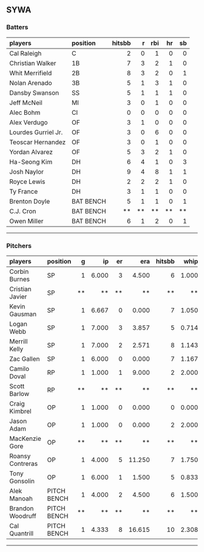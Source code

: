 ## SYWA

### Batters

 
|players             |position  | hitsbb|  r| rbi| hr| sb| 
|:-------------------|:---------|------:|--:|---:|--:|--:| 
|Cal Raleigh         |C         |      2|  0|   1|  0|  0| 
|Christian Walker    |1B        |      7|  3|   2|  1|  0| 
|Whit Merrifield     |2B        |      8|  3|   2|  0|  1| 
|Nolan Arenado       |3B        |      5|  1|   3|  1|  0| 
|Dansby Swanson      |SS        |      5|  1|   1|  1|  0| 
|Jeff McNeil         |MI        |      3|  0|   1|  0|  0| 
|Alec Bohm           |CI        |      0|  0|   0|  0|  0| 
|Alex Verdugo        |OF        |      3|  1|   0|  0|  0| 
|Lourdes Gurriel Jr. |OF        |      3|  0|   6|  0|  0| 
|Teoscar Hernandez   |OF        |      3|  0|   1|  0|  0| 
|Yordan Alvarez      |OF        |      5|  3|   2|  1|  0| 
|Ha-Seong Kim        |DH        |      6|  4|   1|  0|  3| 
|Josh Naylor         |DH        |      9|  4|   8|  1|  1| 
|Royce Lewis         |DH        |      2|  2|   2|  1|  0| 
|Ty France           |DH        |      3|  1|   1|  0|  0| 
|Brenton Doyle       |BAT BENCH |      5|  1|   1|  0|  1| 
|C.J. Cron           |BAT BENCH |     **| **|  **| **| **| 
|Owen Miller         |BAT BENCH |      6|  1|   2|  0|  1| 


* * *

### Pitchers

 
|players          |position    |  g|    ip| er|    era| hitsbb|  whip| so|  w| sv| 
|:----------------|:-----------|--:|-----:|--:|------:|------:|-----:|--:|--:|--:| 
|Corbin Burnes    |SP          |  1| 6.000|  3|  4.500|      6| 1.000|  7|  0|  0| 
|Cristian Javier  |SP          | **|    **| **|     **|     **|    **| **| **| **| 
|Kevin Gausman    |SP          |  1| 6.667|  0|  0.000|      7| 1.050| 11|  1|  0| 
|Logan Webb       |SP          |  1| 7.000|  3|  3.857|      5| 0.714|  6|  0|  0| 
|Merrill Kelly    |SP          |  1| 7.000|  2|  2.571|      8| 1.143|  8|  1|  0| 
|Zac Gallen       |SP          |  1| 6.000|  0|  0.000|      7| 1.167|  7|  1|  0| 
|Camilo Doval     |RP          |  1| 1.000|  1|  9.000|      2| 2.000|  3|  0|  0| 
|Scott Barlow     |RP          | **|    **| **|     **|     **|    **| **| **| **| 
|Craig Kimbrel    |OP          |  1| 1.000|  0|  0.000|      0| 0.000|  0|  0|  0| 
|Jason Adam       |OP          |  1| 1.000|  0|  0.000|      2| 2.000|  3|  0|  0| 
|MacKenzie Gore   |OP          | **|    **| **|     **|     **|    **| **| **| **| 
|Roansy Contreras |OP          |  1| 4.000|  5| 11.250|      7| 1.750|  6|  0|  0| 
|Tony Gonsolin    |OP          |  1| 6.000|  1|  1.500|      5| 0.833|  2|  1|  0| 
|Alek Manoah      |PITCH BENCH |  1| 4.000|  2|  4.500|      6| 1.500|  2|  0|  0| 
|Brandon Woodruff |PITCH BENCH | **|    **| **|     **|     **|    **| **| **| **| 
|Cal Quantrill    |PITCH BENCH |  1| 4.333|  8| 16.615|     10| 2.308|  3|  0|  0| 


* * *


